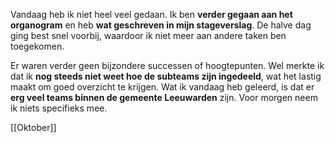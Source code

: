 
Vandaag heb ik niet heel veel gedaan. Ik ben **verder gegaan aan het organogram** en heb **wat geschreven in mijn stageverslag**. De halve dag ging best snel voorbij, waardoor ik niet meer aan andere taken ben toegekomen.

Er waren verder geen bijzondere successen of hoogtepunten. Wel merkte ik dat ik **nog steeds niet weet hoe de subteams zijn ingedeeld**, wat het lastig maakt om goed overzicht te krijgen. Wat ik vandaag heb geleerd, is dat er **erg veel teams binnen de gemeente Leeuwarden** zijn. Voor morgen neem ik niets specifieks mee.




[[Oktober]]